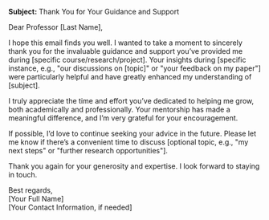 **Subject:** Thank You for Your Guidance and Support  

Dear Professor [Last Name],  

I hope this email finds you well. I wanted to take a moment to sincerely thank you for the invaluable guidance and support you’ve provided me during [specific course/research/project]. Your insights during [specific instance, e.g., "our discussions on [topic]" or "your feedback on my paper"] were particularly helpful and have greatly enhanced my understanding of [subject].  

I truly appreciate the time and effort you’ve dedicated to helping me grow, both academically and professionally. Your mentorship has made a meaningful difference, and I’m very grateful for your encouragement.  

If possible, I’d love to continue seeking your advice in the future. Please let me know if there’s a convenient time to discuss [optional topic, e.g., "my next steps" or "further research opportunities"].  

Thank you again for your generosity and expertise. I look forward to staying in touch.  

Best regards,  
[Your Full Name]  
[Your Contact Information, if needed]